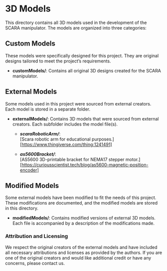# 3D Models

This directory contains all 3D models used in the development of the SCARA manipulator. The models are organized into three categories:

## Custom Models
These models were specifically designed for this project. They are original designs tailored to meet the project’s requirements.

- **customModels/**: Contains all original 3D designs created for the SCARA manipulator.


## External Models
Some models used in this project were sourced from external creators. Each model is stored in a separate folder.

- **externalModels/**: Contains 3D models that were sourced from external creators. Each subfolder includes the model file(s).

  - ***scaraRoboticArm/***:  
    [Scara robotic arm for educational purposes.]  
    [https://www.thingiverse.com/thing:1241491]

  - ***as5600Bracket/***:  
    [AS5600 3D-printable bracket for NEMA17 stepper motor.]  
    [https://curiousscientist.tech/blog/as5600-magnetic-position-encoder]


## Modified Models
Some external models have been modified to fit the needs of this project. These modifications are documented, and the modified models are stored in this directory.

- **modifiedModels/**: Contains modified versions of external 3D models. Each file is accompanied by a description of the modifications made.


### Attribution and Licensing
We respect the original creators of the external models and have included all necessary attributions and licenses as provided by the authors. If you are one of the original creators and would like additional credit or have any concerns, please contact us.
